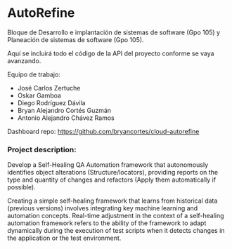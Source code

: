 # AutoRefine

Bloque de Desarrollo e implantación de sistemas de software (Gpo 105) y Planeación de sistemas de software (Gpo 105).

Aquí se incluirá todo el código de la API del proyecto conforme se vaya avanzando.

Equipo de trabajo:
- José Carlos Zertuche
- Oskar Gamboa
- Diego Rodríguez Dávila
- Bryan Alejandro Cortés Guzmán
- Antonio Alejandro Chávez Ramos

Dashboard repo:
https://github.com/bryancortes/cloud-autorefine

### Project description:
Develop a Self-Healing QA Automation framework that autonomously identifies object
alterations (Structure/locators), providing reports on the type and quantity of changes and
refactors (Apply them automatically if possible).

Creating a simple self-healing framework that learns from historical data (previous
versions) involves integrating key machine learning and automation concepts.
Real-time adjustment in the context of a self-healing automation framework refers to the
ability of the framework to adapt dynamically during the execution of test scripts when it
detects changes in the application or the test environment.
